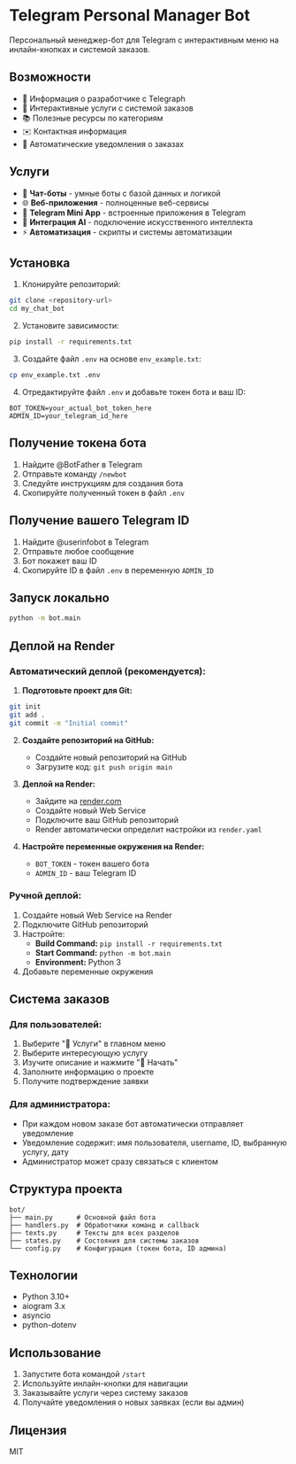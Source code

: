 # Telegram Personal Manager Bot

Персональный менеджер-бот для Telegram с интерактивным меню на инлайн-кнопках и системой заказов.

## Возможности

- 📌 Информация о разработчике с Telegraph
- 💼 Интерактивные услуги с системой заказов
- 📚 Полезные ресурсы по категориям
- ✉️ Контактная информация
- 🔔 Автоматические уведомления о заказах

## Услуги

- 🤖 **Чат-боты** - умные боты с базой данных и логикой
- 🌐 **Веб-приложения** - полноценные веб-сервисы
- 📱 **Telegram Mini App** - встроенные приложения в Telegram
- 🧠 **Интеграция AI** - подключение искусственного интеллекта
- ⚡ **Автоматизация** - скрипты и системы автоматизации

## Установка

1. Клонируйте репозиторий:
```bash
git clone <repository-url>
cd my_chat_bot
```

2. Установите зависимости:
```bash
pip install -r requirements.txt
```

3. Создайте файл `.env` на основе `env_example.txt`:
```bash
cp env_example.txt .env
```

4. Отредактируйте файл `.env` и добавьте токен бота и ваш ID:
```
BOT_TOKEN=your_actual_bot_token_here
ADMIN_ID=your_telegram_id_here
```

## Получение токена бота

1. Найдите @BotFather в Telegram
2. Отправьте команду `/newbot`
3. Следуйте инструкциям для создания бота
4. Скопируйте полученный токен в файл `.env`

## Получение вашего Telegram ID

1. Найдите @userinfobot в Telegram
2. Отправьте любое сообщение
3. Бот покажет ваш ID
4. Скопируйте ID в файл `.env` в переменную `ADMIN_ID`

## Запуск локально

```bash
python -m bot.main
```

## Деплой на Render

### Автоматический деплой (рекомендуется):

1. **Подготовьте проект для Git:**
```bash
git init
git add .
git commit -m "Initial commit"
```

2. **Создайте репозиторий на GitHub:**
   - Создайте новый репозиторий на GitHub
   - Загрузите код: `git push origin main`

3. **Деплой на Render:**
   - Зайдите на [render.com](https://render.com)
   - Создайте новый Web Service
   - Подключите ваш GitHub репозиторий
   - Render автоматически определит настройки из `render.yaml`

4. **Настройте переменные окружения на Render:**
   - `BOT_TOKEN` - токен вашего бота
   - `ADMIN_ID` - ваш Telegram ID

### Ручной деплой:

1. Создайте новый Web Service на Render
2. Подключите GitHub репозиторий
3. Настройте:
   - **Build Command:** `pip install -r requirements.txt`
   - **Start Command:** `python -m bot.main`
   - **Environment:** Python 3
4. Добавьте переменные окружения

## Система заказов

### Для пользователей:
1. Выберите "💼 Услуги" в главном меню
2. Выберите интересующую услугу
3. Изучите описание и нажмите "🚀 Начать"
4. Заполните информацию о проекте
5. Получите подтверждение заявки

### Для администратора:
- При каждом новом заказе бот автоматически отправляет уведомление
- Уведомление содержит: имя пользователя, username, ID, выбранную услугу, дату
- Администратор может сразу связаться с клиентом

## Структура проекта

```
bot/
├── main.py      # Основной файл бота
├── handlers.py  # Обработчики команд и callback
├── texts.py     # Тексты для всех разделов
├── states.py    # Состояния для системы заказов
└── config.py    # Конфигурация (токен бота, ID админа)
```

## Технологии

- Python 3.10+
- aiogram 3.x
- asyncio
- python-dotenv

## Использование

1. Запустите бота командой `/start`
2. Используйте инлайн-кнопки для навигации
3. Заказывайте услуги через систему заказов
4. Получайте уведомления о новых заявках (если вы админ)

## Лицензия

MIT 